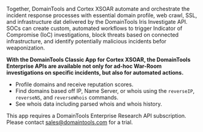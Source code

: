 Together, DomainTools and Cortex XSOAR automate and orchestrate the incident response processes with essential domain profile, web crawl, SSL, and infrastructure dat delivered by the DomainTools Iris Investigate API. SOCs can create custom, automated workflows to trigger Indicator of Compromise (IoC) investigations, block threats based on connected infrastructure, and identify potentially malicious incidents befor weaponization.

**With the DomainTools Classic App for Cortex XSOAR, the DomainTools Enterprise APIs are available not only for ad-hoc War-Room investigations on specific incidents, but also for automated actions.**

- Profile domains and receive reputation scores.
- Find domains based off IP, Name Server, or whois using the `reverseIP`, `reverseNS`, and `reverseWhois` commands.
- See whois data including parsed whois and whois history. 

This app requires a DomainTools Enterprise Research API subscription. Please contact sales@domaintools.com for a trial.
